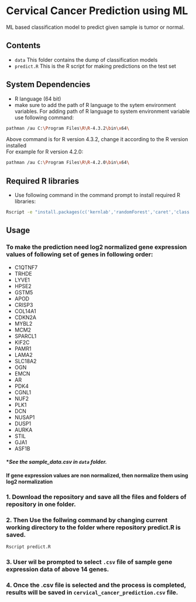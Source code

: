 
# Cervical Cancer Prediction using ML

ML based classification model to predict given sample is tumor or normal.


## Contents
* ``data`` This folder contains the dump of classification models
* ``predict.R`` This is the R script for making predictions on the test set
## System Dependencies
* R language (64 bit) 
* make sure to add the path of R language to the sytem environment variables.
For adding path of R language to system environment variable use following command:                        
```bash
pathman /au C:\Program Files\R\R-4.3.2\bin\x64\
```                                                                               
Above command is for R version 4.3.2, change it according to the R version installed               
For example for R version 4.2.0:                                                       
```bash
pathman /au C:\Program Files\R\R-4.2.0\bin\x64\
```

## Required R libraries
* Use following command in the command prompt to install required R libraries:                                                         
```bash
Rscript -e "install.packages(c('kernlab','randomForest','caret','class','xgboost'),repos='https://cloud.r-project.org', dependencies=TRUE)"
```
## Usage
### To make the prediction need log2 normalized gene expression values of following set of genes in following order:

* C1QTNF7
* TRHDE
* LYVE1
* HPSE2
* GSTM5
* APOD
* CRISP3
* COL14A1
* CDKN2A
* MYBL2
* MCM2
* SPARCL1
* KIF2C
* PAMR1
* LAMA2
* SLC18A2
* OGN
* EMCN
* AR
* PDK4
* CGNL1
* NUF2
* PLK1
* DCN
* NUSAP1
* DUSP1
* AURKA
* STIL
* GJA1
* ASF1B

#### **See the sample_data.csv in ``data`` folder.*
#### If gene expression values are non normalized, then normalize them using log2 normalization 

### 1. Download the repository and save all the files and folders of repository in one folder.
### 2. Then Use the follwing command by changing current working directory to the folder where repository predict.R is saved.
```bash
Rscript predict.R
```
### 3. User wil be prompted to select ``.csv`` file of sample gene expression data of above 14 genes.  
### 4. Once the .csv file is selected and the process is completed, results will be saved in ``cervical_cancer_prediction.csv`` file.




